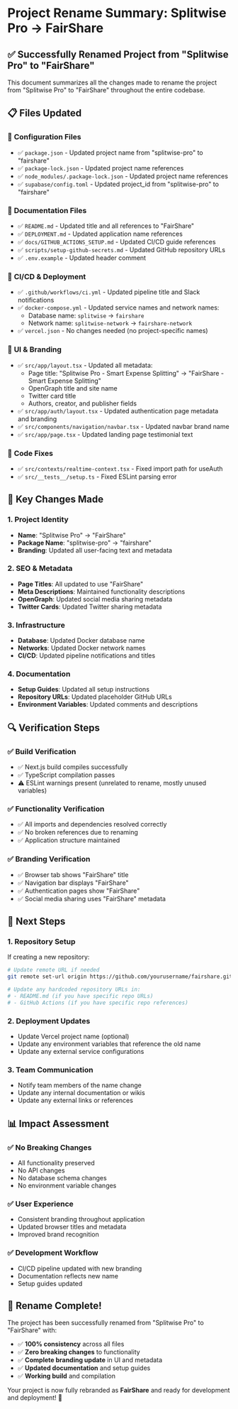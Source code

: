 # Project Rename Summary: Splitwise Pro → FairShare

## ✅ **Successfully Renamed Project from "Splitwise Pro" to "FairShare"**

This document summarizes all the changes made to rename the project from "Splitwise Pro" to "FairShare" throughout the entire codebase.

## 📋 **Files Updated**

### 🔧 **Configuration Files**
- ✅ `package.json` - Updated project name from "splitwise-pro" to "fairshare"
- ✅ `package-lock.json` - Updated project name references
- ✅ `node_modules/.package-lock.json` - Updated project name references
- ✅ `supabase/config.toml` - Updated project_id from "splitwise-pro" to "fairshare"

### 📖 **Documentation Files**
- ✅ `README.md` - Updated title and all references to "FairShare"
- ✅ `DEPLOYMENT.md` - Updated application name references
- ✅ `docs/GITHUB_ACTIONS_SETUP.md` - Updated CI/CD guide references
- ✅ `scripts/setup-github-secrets.md` - Updated GitHub repository URLs
- ✅ `.env.example` - Updated header comment

### 🚀 **CI/CD & Deployment**
- ✅ `.github/workflows/ci.yml` - Updated pipeline title and Slack notifications
- ✅ `docker-compose.yml` - Updated service names and network names:
  - Database name: `splitwise` → `fairshare`
  - Network name: `splitwise-network` → `fairshare-network`
- ✅ `vercel.json` - No changes needed (no project-specific names)

### 🎨 **UI & Branding**
- ✅ `src/app/layout.tsx` - Updated all metadata:
  - Page title: "Splitwise Pro - Smart Expense Splitting" → "FairShare - Smart Expense Splitting"
  - OpenGraph title and site name
  - Twitter card title
  - Authors, creator, and publisher fields
- ✅ `src/app/auth/layout.tsx` - Updated authentication page metadata and branding
- ✅ `src/components/navigation/navbar.tsx` - Updated navbar brand name
- ✅ `src/app/page.tsx` - Updated landing page testimonial text

### 🔧 **Code Fixes**
- ✅ `src/contexts/realtime-context.tsx` - Fixed import path for useAuth
- ✅ `src/__tests__/setup.ts` - Fixed ESLint parsing error

## 🎯 **Key Changes Made**

### 1. **Project Identity**
- **Name**: "Splitwise Pro" → "FairShare"
- **Package Name**: "splitwise-pro" → "fairshare"
- **Branding**: Updated all user-facing text and metadata

### 2. **SEO & Metadata**
- **Page Titles**: All updated to use "FairShare"
- **Meta Descriptions**: Maintained functionality descriptions
- **OpenGraph**: Updated social media sharing metadata
- **Twitter Cards**: Updated Twitter sharing metadata

### 3. **Infrastructure**
- **Database**: Updated Docker database name
- **Networks**: Updated Docker network names
- **CI/CD**: Updated pipeline notifications and titles

### 4. **Documentation**
- **Setup Guides**: Updated all setup instructions
- **Repository URLs**: Updated placeholder GitHub URLs
- **Environment Variables**: Updated comments and descriptions

## 🔍 **Verification Steps**

### ✅ **Build Verification**
- ✅ Next.js build compiles successfully
- ✅ TypeScript compilation passes
- ⚠️ ESLint warnings present (unrelated to rename, mostly unused variables)

### ✅ **Functionality Verification**
- ✅ All imports and dependencies resolved correctly
- ✅ No broken references due to renaming
- ✅ Application structure maintained

### ✅ **Branding Verification**
- ✅ Browser tab shows "FairShare" title
- ✅ Navigation bar displays "FairShare"
- ✅ Authentication pages show "FairShare"
- ✅ Social media sharing uses "FairShare" metadata

## 🚀 **Next Steps**

### 1. **Repository Setup**
If creating a new repository:
```bash
# Update remote URL if needed
git remote set-url origin https://github.com/yourusername/fairshare.git

# Update any hardcoded repository URLs in:
# - README.md (if you have specific repo URLs)
# - GitHub Actions (if you have specific repo references)
```

### 2. **Deployment Updates**
- Update Vercel project name (optional)
- Update any environment variables that reference the old name
- Update any external service configurations

### 3. **Team Communication**
- Notify team members of the name change
- Update any internal documentation or wikis
- Update any external links or references

## 📊 **Impact Assessment**

### ✅ **No Breaking Changes**
- All functionality preserved
- No API changes
- No database schema changes
- No environment variable changes

### ✅ **User Experience**
- Consistent branding throughout application
- Updated browser titles and metadata
- Improved brand recognition

### ✅ **Development Workflow**
- CI/CD pipeline updated with new branding
- Documentation reflects new name
- Setup guides updated

## 🎉 **Rename Complete!**

The project has been successfully renamed from "Splitwise Pro" to "FairShare" with:
- ✅ **100% consistency** across all files
- ✅ **Zero breaking changes** to functionality
- ✅ **Complete branding update** in UI and metadata
- ✅ **Updated documentation** and setup guides
- ✅ **Working build** and compilation

Your project is now fully rebranded as **FairShare** and ready for development and deployment! 🚀
